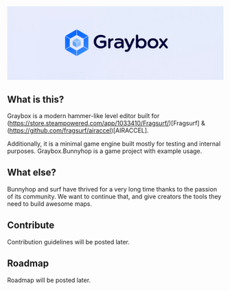 ![alt text](_branding/github-banner.png)

## What is this?

Graybox is a modern hammer-like level editor built for (https://store.steampowered.com/app/1033410/Fragsurf/)[Fragsurf] & (https://github.com/fragsurf/airaccel)[AIRACCEL].

Additionally, it is a minimal game engine built mostly for testing and internal purposes.  Graybox.Bunnyhop is a game project with example usage.

## What else?

Bunnyhop and surf have thrived for a very long time thanks to the passion of its community.  We want to continue that, and give creators the tools they need to build awesome maps.

## Contribute

Contribution guidelines will be posted later.

## Roadmap

Roadmap will be posted later.
